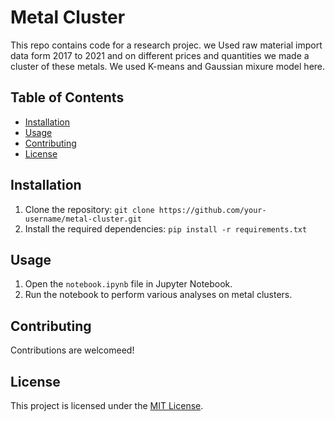 # Metal Cluster

This repo contains code for a research projec. we Used raw material import data form 2017 to 2021 and on different prices and quantities we made a cluster of these metals. We used K-means and Gaussian mixure model here.

## Table of Contents

- [Installation](#installation)
- [Usage](#usage)
- [Contributing](#contributing)
- [License](#license)

## Installation
1. Clone the repository: `git clone https://github.com/your-username/metal-cluster.git`
2. Install the required dependencies: `pip install -r requirements.txt`

## Usage
1. Open the `notebook.ipynb` file in Jupyter Notebook.
2. Run the notebook to perform various analyses on metal clusters.

## Contributing
Contributions are welcomeed!

## License
This project is licensed under the [MIT License](LICENSE).


